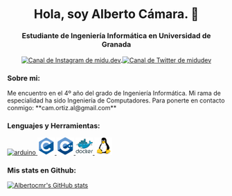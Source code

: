 <h1 align="center">Hola, soy Alberto Cámara. 👋</h1>
<h3 align="center">Estudiante de Ingeniería Informática en Universidad de Granada</h3>


<p align="center">
  <span style="width: 8px;"> </span>
  <a href="https://instagram.com/sralbertiyo" target="blank">
    <img align="center" src="https://upload.wikimedia.org/wikipedia/commons/e/e7/Instagram_logo_2016.svg" alt="Canal de Instagram de midu.dev" height="23px" width="23px" />
  </a>
  <span style="width: 8px;"> </span>
  <a href="https://twitter.com/AlbertoCamara_" target="blank">
    <img align="center" src="https://upload.wikimedia.org/wikipedia/commons/thumb/6/6f/Logo_of_Twitter.svg/2491px-Logo_of_Twitter.svg.png" alt="Canal de Twitter de midudev" height="23px" width="28px" />
  </a>
</p>

<h3 align="left"> Sobre mi:</h3>
Me encuentro en el 4º año del grado de Ingeniería Informática.
Mi rama de especialidad ha sido Ingeniería de Computadores.
Para ponerte en contacto conmigo: **cam.ortiz.al@gmail.com**


<h3 align="left">Lenguajes y Herramientas:</h3>
<p align="left"> <a href="https://www.arduino.cc/" target="_blank" rel="noreferrer"> <img src="https://cdn.worldvectorlogo.com/logos/arduino-1.svg" alt="arduino" width="40" height="40"/> </a> <a href="https://www.cprogramming.com/" target="_blank" rel="noreferrer"> <img src="https://raw.githubusercontent.com/devicons/devicon/master/icons/c/c-original.svg" alt="c" width="40" height="40"/> </a> <a href="https://www.w3schools.com/cpp/" target="_blank" rel="noreferrer"> <img src="https://raw.githubusercontent.com/devicons/devicon/master/icons/cplusplus/cplusplus-original.svg" alt="cplusplus" width="40" height="40"/> </a> <a href="https://www.docker.com/" target="_blank" rel="noreferrer"> <img src="https://raw.githubusercontent.com/devicons/devicon/master/icons/docker/docker-original-wordmark.svg" alt="docker" width="40" height="40"/> </a> <a href="https://www.linux.org/" target="_blank" rel="noreferrer"> <img src="https://raw.githubusercontent.com/devicons/devicon/master/icons/linux/linux-original.svg" alt="linux" width="40" height="40"/> </a> </p>

<h3 align="left"> Mis stats en Github: </h3>

[![Albertocmr's GitHub stats](https://github-readme-stats.vercel.app/api?username=albertocmr&show_icons=true&theme=radical)](https://github.com/anuraghazra/github-readme-stats)

